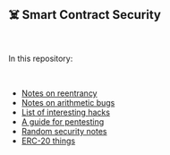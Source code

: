 ## ☠️ Smart Contract Security

<br>

In this repository:

<br>


* [Notes on reentrancy](https://github.com/bt3gl-labs/Blockchain-Development-and-Security/blob/main/Smart-Contract-Security/reentrancy-notes.md)
* [Notes on arithmetic bugs](https://github.com/bt3gl-labs/Blockchain-Development-and-Security/blob/main/Smart-Contract-Security/arithmetic-bugs-notes.md)
* [List of interesting hacks](https://github.com/bt3gl-labs/Blockchain-Development-and-Security/blob/main/Smart-Contract-Security/real-case-hacks.md)
* [A guide for pentesting](https://github.com/bt3gl-labs/Blockchain-Development-and-Security/blob/main/Smart-Contract-Security/pentesting.md)
* [Random security notes](https://github.com/bt3gl-labs/Blockchain-Development-and-Security/blob/main/Smart-Contract-Security/random-notes.md)
* [ERC-20 things](erc-20-things.md)
